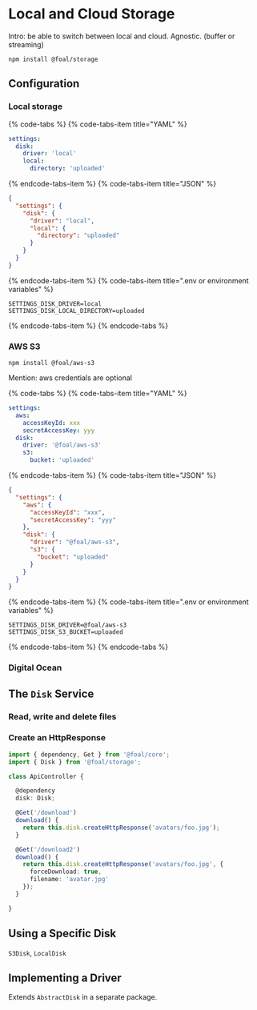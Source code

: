 # Local and Cloud Storage

Intro: be able to switch between local and cloud. Agnostic. (buffer or streaming)

```
npm install @foal/storage
```

## Configuration

### Local storage

{% code-tabs %}
{% code-tabs-item title="YAML" %}

```yml
settings:
  disk:
    driver: 'local'
    local:
      directory: 'uploaded'
```

{% endcode-tabs-item %}
{% code-tabs-item title="JSON" %}
```json
{
  "settings": {
    "disk": {
      "driver": "local",
      "local": {
        "directory": "uploaded"
      }
    }
  }
}
```
{% endcode-tabs-item %}
{% code-tabs-item title=".env or environment variables" %}
```
SETTINGS_DISK_DRIVER=local
SETTINGS_DISK_LOCAL_DIRECTORY=uploaded
```
{% endcode-tabs-item %}
{% endcode-tabs %}

### AWS S3


```
npm install @foal/aws-s3
```

Mention: aws credentials are optional

{% code-tabs %}
{% code-tabs-item title="YAML" %}

```yml
settings:
  aws:
    accessKeyId: xxx
    secretAccessKey: yyy
  disk:
    driver: '@foal/aws-s3'
    s3:
      bucket: 'uploaded'
```

{% endcode-tabs-item %}
{% code-tabs-item title="JSON" %}
```json
{
  "settings": {
    "aws": {
      "accessKeyId": "xxx",
      "secretAccessKey": "yyy"
    },
    "disk": {
      "driver": "@foal/aws-s3",
      "s3": {
        "bucket": "uploaded"
      }
    }
  }
}
```
{% endcode-tabs-item %}
{% code-tabs-item title=".env or environment variables" %}
```
SETTINGS_DISK_DRIVER=@foal/aws-s3
SETTINGS_DISK_S3_BUCKET=uploaded
```
{% endcode-tabs-item %}
{% endcode-tabs %}

### Digital Ocean

## The `Disk` Service

### Read, write and delete files

### Create an HttpResponse

```typescript
import { dependency, Get } from '@foal/core';
import { Disk } from '@foal/storage';

class ApiController {

  @dependency
  disk: Disk;

  @Get('/download')
  download() {
    return this.disk.createHttpResponse('avatars/foo.jpg');
  }

  @Get('/download2')
  download() {
    return this.disk.createHttpResponse('avatars/foo.jpg', {
      forceDownload: true,
      filename: 'avatar.jpg'
    });
  }

}
```

## Using a Specific Disk

`S3Disk`, `LocalDisk`

## Implementing a Driver

Extends `AbstractDisk` in a separate package.